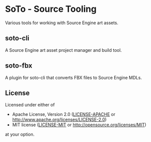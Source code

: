 # SoTo - Source Tooling
Various tools for working with Source Engine art assets.

## soto-cli
A Source Engine art asset project manager and build tool.

## soto-fbx
A plugin for soto-cli that converts FBX files to Source Engine MDLs.

## License
Licensed under either of
 * Apache License, Version 2.0 ([LICENSE-APACHE](LICENSE-APACHE) or http://www.apache.org/licenses/LICENSE-2.0)
 * MIT license ([LICENSE-MIT](LICENSE-MIT) or http://opensource.org/licenses/MIT)

at your option.
